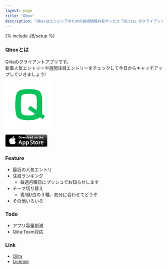 ```yaml
---
layout: page
title: "Qbox"
description: "Qboxはエンジニアのための技術情報共有サービス「Qiita」のクライアントアプリです。"
---
```

{% include JB/setup %}

### Qboxとは
Qiitaのクライアントアプリです。  
新着人気エントリーや週間注目エントリーをチェックして今日からキャッチアップしていきましょう!

![Logo](/assets/images/qbox-logo.png "logo")

[ ![Logo](/assets/images/Download_on_the_App_Store_Badge_US-UK_135x40.png)  ](https://itunes.apple.com/us/app/oss-box/id806700843?l=ja&ls=1&mt=8)

### Feature
* 最近の人気エントリ
* 注目ランキング
    * 毎週月曜日にプッシュでお知らせします
* テーマ切り替え
    * 青/緑/白の３種、気分に合わせてどうぞ
* その他いろいろ

### Todo
* アプリ容量削減
* Qiita:Team対応

### Link
* [Qiita](http://qiita.com/)
* [License](./qbox-license.html)
